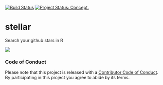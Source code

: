 [![Build Status](https://travis-ci.org/ropenscilabs/stellar.svg)](https://travis-ci.org/ropenscilabs/stellar) [![Project Status: Concept.](http://www.repostatus.org/badges/latest/concept.svg)](http://www.repostatus.org/#concept)

# stellar

Search your github stars in R

![](https://user-images.githubusercontent.com/6697851/39176684-b219d7b4-47ad-11e8-9aec-b30e284631e5.png)

### Code of Conduct

Please note that this project is released with a [Contributor Code of
Conduct](CONDUCT.md).  By participating in this project you agree to abide by
its terms.

